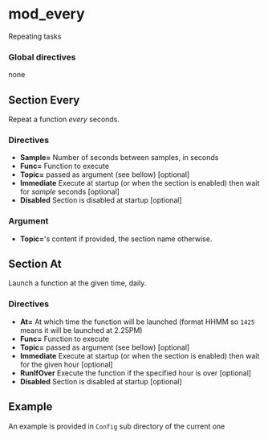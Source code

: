 # mod_every

Repeating tasks

### Global directives
none

## Section Every
Repeat a function *every* seconds.

### Directives
* **Sample=** Number of seconds between samples, in seconds
* **Func=** Function to execute
* **Topic=** passed as argument (see bellow) [optional]
* **Immediate** Execute at startup (or when the section is enabled) then wait for *sample* seconds [optional]
* **Disabled** Section is disabled at startup [optional]

### Argument

* **Topic=**'s content if provided, the section name otherwise.

## Section At
Launch a function at the given time, daily.

### Directives
* **At=** At which time the function will be launched (format HHMM so `1425` means it will be launched at 2.25PM)
* **Func=** Function to execute
* **Topic=** passed as argument (see bellow) [optional]
* **Immediate** Execute at startup (or when the section is enabled) then wait for the given hour [optional]
* **RunIfOver** Execute the function if the specified hour is over [optional]
* **Disabled** Section is disabled at startup [optional]

## Example

An example is provided in `Config` sub directory of the current one
